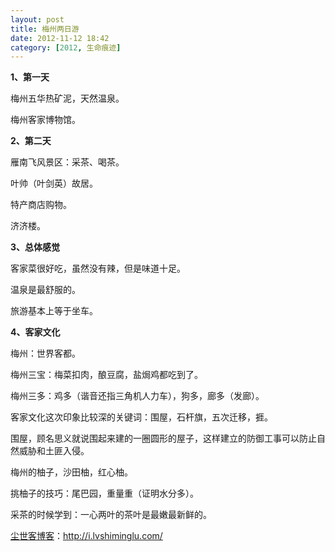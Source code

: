 ```yaml
---
layout: post
title: 梅州两日游
date: 2012-11-12 18:42
category: [2012, 生命痕迹]
---
```

<strong>1、第一天</strong>

梅州五华热矿泥，天然温泉。

梅州客家博物馆。

<strong>2、第二天</strong>

雁南飞风景区：采茶、喝茶。

叶帅（叶剑英）故居。

特产商店购物。

济济楼。

<strong>3、总体感觉</strong>

客家菜很好吃，虽然没有辣，但是味道十足。

温泉是最舒服的。

旅游基本上等于坐车。

<strong>4、客家文化</strong>

梅州：世界客都。

梅州三宝：梅菜扣肉，酿豆腐，盐焗鸡都吃到了。

梅州三多：鸡多（谐音还指三角机人力车），狗多，廊多（发廊）。

客家文化这次印象比较深的关键词：围屋，石杆旗，五次迁移，捱。

围屋，顾名思义就说围起来建的一圈圆形的屋子，这样建立的防御工事可以防止自然威胁和土匪入侵。

梅州的柚子，沙田柚，红心柚。

挑柚子的技巧：尾巴园，重量重（证明水分多）。

采茶的时候学到：一心两叶的茶叶是最嫩最新鲜的。

<a href="http://i.lvshiminglu.com/">尘世客博客</a>：<a href="http://i.lvshiminglu.com/">http://i.lvshiminglu.com/</a>

